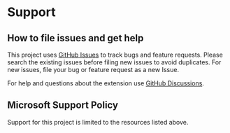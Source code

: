 # Support

## How to file issues and get help

This project uses [GitHub Issues](https://github.com/microsoft/azure-boards-estimate/issues) to track bugs and feature requests. Please search the existing issues before filing new issues to avoid duplicates. For new issues, file your bug or feature request as a new Issue. 

For help and questions about the extension use [GitHub Discussions](https://github.com/microsoft/azure-boards-estimate/discussions).

## Microsoft Support Policy

Support for this project is limited to the resources listed above.
